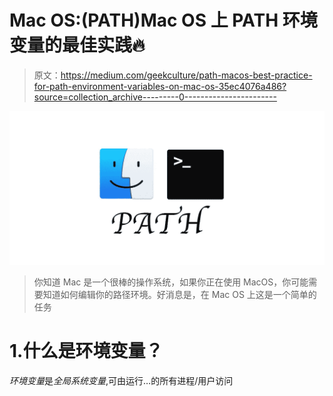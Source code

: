 # Mac OS:(PATH)Mac OS 上 PATH 环境变量的最佳实践🔥

> 原文：<https://medium.com/geekculture/path-macos-best-practice-for-path-environment-variables-on-mac-os-35ec4076a486?source=collection_archive---------0----------------------->

![](img/949333a419305c109d1414292e58d4b9.png)

> 你知道 Mac 是一个很棒的操作系统，如果你正在使用 MacOS，你可能需要知道如何编辑你的路径环境。好消息是，在 Mac OS 上这是一个简单的任务

# 1.什么是环境变量？

*环境变量*是*全局系统变量*,可由运行…的所有进程/用户访问